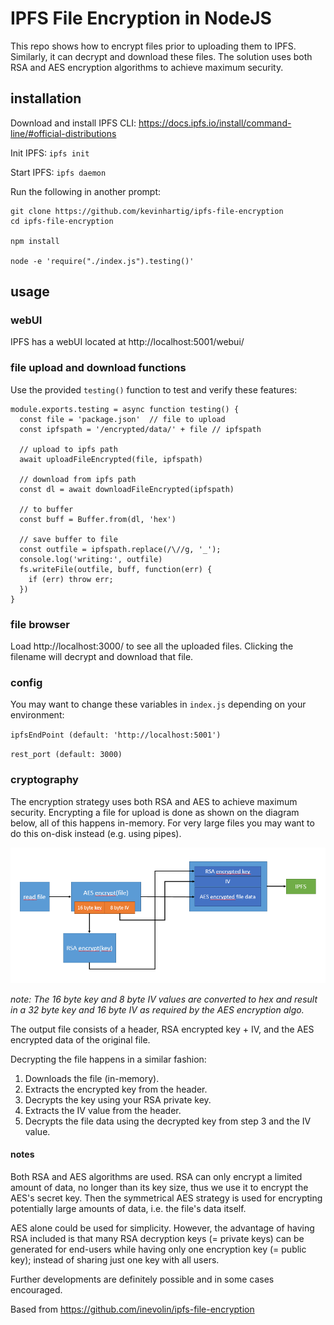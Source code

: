 # IPFS File Encryption in NodeJS

This repo shows how to encrypt files prior to uploading them to IPFS. Similarly, it can decrypt and download these files. The solution uses both RSA and AES encryption algorithms to achieve maximum security.

## installation
Download and install IPFS CLI: https://docs.ipfs.io/install/command-line/#official-distributions

Init IPFS: `ipfs init`

Start IPFS: `ipfs daemon`

Run the following in another prompt:
```
git clone https://github.com/kevinhartig/ipfs-file-encryption
cd ipfs-file-encryption

npm install

node -e 'require("./index.js").testing()'
```
## usage

### webUI
IPFS has a webUI located at http://localhost:5001/webui/

### file upload and download functions
Use the provided `testing()` function to test and verify these features:

```JS
module.exports.testing = async function testing() {
  const file = 'package.json'  // file to upload
  const ipfspath = '/encrypted/data/' + file // ipfspath
  
  // upload to ipfs path
  await uploadFileEncrypted(file, ipfspath)
  
  // download from ipfs path
  const dl = await downloadFileEncrypted(ipfspath)
  
  // to buffer
  const buff = Buffer.from(dl, 'hex')

  // save buffer to file
  const outfile = ipfspath.replace(/\//g, '_');
  console.log('writing:', outfile)
  fs.writeFile(outfile, buff, function(err) {
    if (err) throw err;
  })
}
```
### file browser
Load http://localhost:3000/ to see all the uploaded files. Clicking the filename will decrypt and download that file.

### config
You may want to change these variables in `index.js` depending on your environment:

`ipfsEndPoint (default: 'http://localhost:5001')`

`rest_port (default: 3000)`

### cryptography

The encryption strategy uses both RSA and AES to achieve maximum security.
Encrypting a file for upload is done as shown on the diagram below, all of this happens in-memory.
For very large files you may want to do this on-disk instead (e.g. using pipes).

![file forward encryption](./assets/imgs/ipfs_encrypt.png?raw=true)

*note: The 16 byte key and 8 byte IV values are converted to hex and result in a 32 byte key and 16 byte IV as required by the AES encryption algo.*

The output file consists of a header, RSA encrypted key + IV, and the AES encrypted data of the original file.

Decrypting the file happens in a similar fashion:
1. Downloads the file (in-memory).
2. Extracts the encrypted key from the header.
3. Decrypts the key using your RSA private key.
4. Extracts the IV value from the header.
5. Decrypts the file data using the decrypted key from step 3 and the IV value.

#### notes
Both RSA and AES algorithms are used. 
RSA can only encrypt a limited amount of data, no longer than its key size, thus we use it to encrypt the AES's secret key. Then the symmetrical AES strategy is used for encrypting potentially large amounts of data, i.e. the file's data itself.

AES alone could be used for simplicity. However, the advantage of having RSA included is that many RSA decryption keys (= private keys) can be generated for end-users while having only one encryption key (= public key); instead of sharing just one key with all users.

Further developments are definitely possible and in some cases encouraged.

Based from https://github.com/inevolin/ipfs-file-encryption
